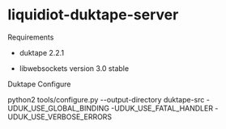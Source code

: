 # liquidiot-duktape-server

Requirements

- duktape 2.2.1

- libwebsockets version 3.0 stable

Duktape Configure

python2 tools/configure.py --output-directory duktape-src -UDUK_USE_GLOBAL_BINDING -UDUK_USE_FATAL_HANDLER -UDUK_USE_VERBOSE_ERRORS
